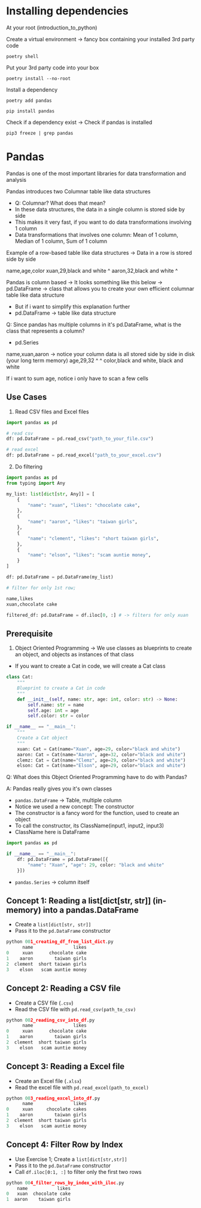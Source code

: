 # Installing dependencies

At your root (introduction_to_python)

Create a virtual environment -> fancy box containing your installed 3rd party code

```commandline
poetry shell
```

Put your 3rd party code into your box

```commandline
poetry install --no-root
```

Install a dependency

```commandline
poetry add pandas
```

```commandline
pip install pandas
```

Check if a dependency exist -> Check if pandas is installed

```commandline
pip3 freeze | grep pandas
```

# Pandas

Pandas is one of the most important libraries for data transformation and analysis

Pandas introduces two Columnar table like data structures
- Q: Columnar? What does that mean?
- In these data structures, the data in a single column is stored side by side
- This makes it very fast, if you want to do data transformations involving 1 column
- Data transformations that involves one column: Mean of 1 column, Median of 1 column, Sum of 1 column

Example of a row-based table like data structures
-> Data in a row is stored side by side

name,age,color
xuan,29,black and white
     ^
aaron,32,black and white
      ^

Pandas is column based -> It looks something like this below
-> pd.DataFrame -> class that allows you to create your own efficient columnar table like data structure
- But if i want to simplify this explanation further
- pd.DataFrame -> table like data structure

Q: Since pandas has multiple columns in it's pd.DataFrame, what is the class that represents a column?
- pd.Series

name,xuan,aaron -> notice your column data is all stored side by side in disk (your long term memory)
age,29,32
    ^  ^
color,black and white, black and white

If i want to sum age, notice i only have to scan a few cells

## Use Cases
1. Read CSV files and Excel files

```python
import pandas as pd

# read csv
df: pd.DataFrame = pd.read_csv("path_to_your_file.csv")

# read excel
df: pd.DataFrame = pd.read_excel("path_to_your_excel.csv")
```

2. Do filtering

```python
import pandas as pd
from typing import Any 

my_list: list[dict[str, Any]] = [
    {
        "name": "xuan", "likes": "chocolate cake",
    },
    {
        "name": "aaron", "likes": "taiwan girls",
    },
    {
        "name": "clement", "likes": "short taiwan girls",
    },
    {
        "name": "elson", "likes": "scam auntie money",
    }
]

df: pd.DataFrame = pd.DataFrame(my_list)

# filter for only 1st row; 

name,likes
xuan,chocolate cake

filtered_df: pd.DataFrame = df.iloc[0, :] # -> filters for only xuan
```

## Prerequisite

1. Object Oriented Programming -> We use classes as blueprints to create an object, and objects as instances of that class
- If you want to create a Cat in code, we will create a Cat class

```python
class Cat:
    """
    Blueprint to create a Cat in code
    """
    def __init__(self, name: str, age: int, color: str) -> None:
        self.name: str = name
        self.age: int = age
        self.color: str = color

if __name__ == "__main__":
    """
    Create a Cat object
    """
    xuan: Cat = Cat(name="Xuan", age=29, color="black and white")
    aaron: Cat = Cat(name="Aaron", age=32, color="black and white")
    clemz: Cat = Cat(name="Clemz", age=29, color="black and white")
    elson: Cat = Cat(name="Elson", age=29, color="black and white")
```

Q: What does this Object Oriented Programming have to do with Pandas?

A: Pandas really gives you it's own classes
- `pandas.DataFrame` -> Table, multiple column
- Notice we used a new concept: The constructor
- The constructor is a fancy word for the function, used to create an object
- To call the constructor, its ClassName(input1, input2, input3)
- ClassName here is DataFrame

```python
import pandas as pd

if __name__ == "__main__":
    df: pd.DataFrame = pd.DataFrame([{
        "name": "Xuan", "age": 29, color: "black and white"
    }])
```

- `pandas.Series` -> column itself

## Concept 1: Reading a list[dict[str, str]] (in-memory) into a pandas.DataFrame
- Create a `list[dict[str, str]]`
- Pass it to the `pd.DataFrame` constructor

```python
python 001_creating_df_from_list_dict.py
      name               likes
0     xuan      chocolate cake
1    aaron        taiwan girls
2  clement  short taiwan girls
3    elson   scam auntie money

```

## Concept 2: Reading a CSV file
- Create a CSV file (`.csv`)
- Read the CSV file with `pd.read_csv(path_to_csv)`

```python
python 002_reading_csv_into_df.py
      name               likes
0     xuan      chocolate cake
1    aaron        taiwan girls
2  clement  short taiwan girls
3    elson   scam auntie money
```

## Concept 3: Reading a Excel file
- Create an Excel file (`.xlsx`)
- Read the excel file with `pd.read_excel(path_to_excel)`

```python
python 003_reading_excel_into_df.py
      name               likes
0     xuan     chocolate cakes
1    aaron        taiwan girls
2  clement  short taiwan girls
3    elson   scam auntie money
```

## Concept 4: Filter Row by Index
- Use Exercise 1; Create a `list[dict[str,str]]`
- Pass it to the `pd.DataFrame` constructor
- Call `df.iloc[0:1, :]` to filter only the first two rows

```python
python 004_filter_rows_by_index_with_iloc.py 
    name           likes
0   xuan  chocolate cake
1  aaron    taiwan girls
```